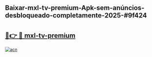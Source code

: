 ## Baixar-mxl-tv-premium-Apk-sem-anúncios-desbloqueado-completamente-2025-#9f424

# <h2><a href="https://ainizakaria.my?title=mxl-tv-premium&ref=22M">🔗👉 🔴 mxl-tv-premium</a></h2>

[![acn](https://github.com/user-attachments/assets/0f9c940e-d8b0-45ae-aac7-cd30a18b3e1c)](https://ainizakaria.my?title=mxl-tv-premium&ref=22M)

